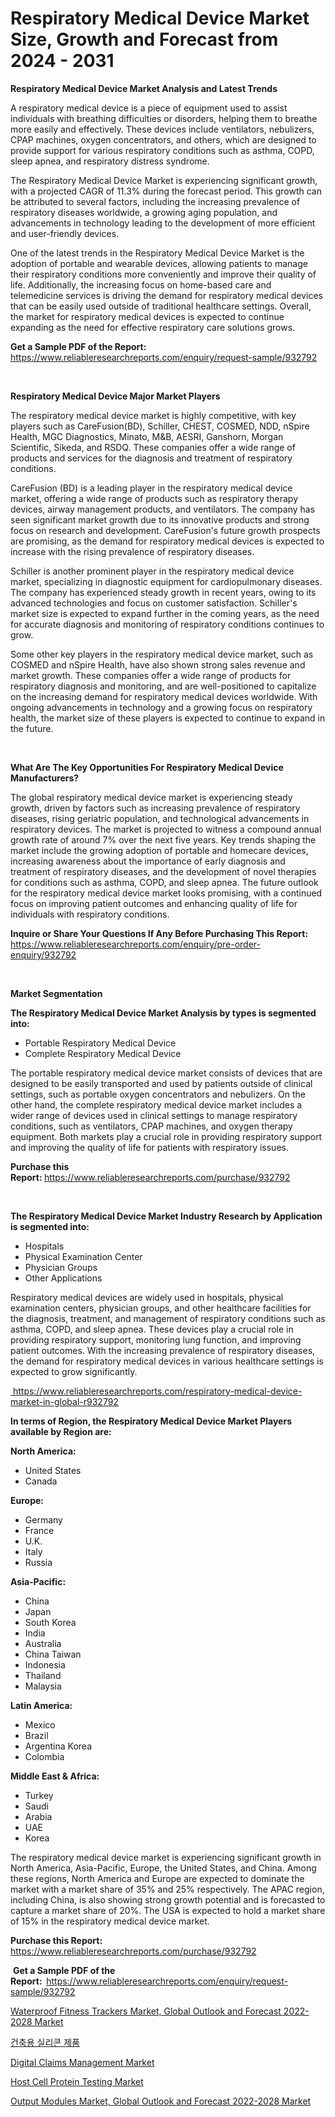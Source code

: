 <p><h1>Respiratory Medical Device Market Size, Growth and Forecast from 2024 - 2031</h1></p><p><strong>Respiratory Medical Device Market Analysis and Latest Trends</strong></p>
<p><p>A respiratory medical device is a piece of equipment used to assist individuals with breathing difficulties or disorders, helping them to breathe more easily and effectively. These devices include ventilators, nebulizers, CPAP machines, oxygen concentrators, and others, which are designed to provide support for various respiratory conditions such as asthma, COPD, sleep apnea, and respiratory distress syndrome.</p><p>The Respiratory Medical Device Market is experiencing significant growth, with a projected CAGR of 11.3% during the forecast period. This growth can be attributed to several factors, including the increasing prevalence of respiratory diseases worldwide, a growing aging population, and advancements in technology leading to the development of more efficient and user-friendly devices.</p><p>One of the latest trends in the Respiratory Medical Device Market is the adoption of portable and wearable devices, allowing patients to manage their respiratory conditions more conveniently and improve their quality of life. Additionally, the increasing focus on home-based care and telemedicine services is driving the demand for respiratory medical devices that can be easily used outside of traditional healthcare settings. Overall, the market for respiratory medical devices is expected to continue expanding as the need for effective respiratory care solutions grows.</p></p>
<p><strong>Get a Sample PDF of the Report:&nbsp;</strong> <a href="https://www.reliableresearchreports.com/enquiry/request-sample/932792">https://www.reliableresearchreports.com/enquiry/request-sample/932792</a></p>
<p>&nbsp;</p>
<p><strong>Respiratory Medical Device Major Market Players</strong></p>
<p><p>The respiratory medical device market is highly competitive, with key players such as CareFusion(BD), Schiller, CHEST, COSMED, NDD, nSpire Health, MGC Diagnostics, Minato, M&B, AESRI, Ganshorn, Morgan Scientific, Sikeda, and RSDQ. These companies offer a wide range of products and services for the diagnosis and treatment of respiratory conditions.</p><p>CareFusion (BD) is a leading player in the respiratory medical device market, offering a wide range of products such as respiratory therapy devices, airway management products, and ventilators. The company has seen significant market growth due to its innovative products and strong focus on research and development. CareFusion's future growth prospects are promising, as the demand for respiratory medical devices is expected to increase with the rising prevalence of respiratory diseases.</p><p>Schiller is another prominent player in the respiratory medical device market, specializing in diagnostic equipment for cardiopulmonary diseases. The company has experienced steady growth in recent years, owing to its advanced technologies and focus on customer satisfaction. Schiller's market size is expected to expand further in the coming years, as the need for accurate diagnosis and monitoring of respiratory conditions continues to grow.</p><p>Some other key players in the respiratory medical device market, such as COSMED and nSpire Health, have also shown strong sales revenue and market growth. These companies offer a wide range of products for respiratory diagnosis and monitoring, and are well-positioned to capitalize on the increasing demand for respiratory medical devices worldwide. With ongoing advancements in technology and a growing focus on respiratory health, the market size of these players is expected to continue to expand in the future.</p></p>
<p>&nbsp;</p>
<p><strong>What Are The Key Opportunities For Respiratory Medical Device Manufacturers?</strong></p>
<p><p>The global respiratory medical device market is experiencing steady growth, driven by factors such as increasing prevalence of respiratory diseases, rising geriatric population, and technological advancements in respiratory devices. The market is projected to witness a compound annual growth rate of around 7% over the next five years. Key trends shaping the market include the growing adoption of portable and homecare devices, increasing awareness about the importance of early diagnosis and treatment of respiratory diseases, and the development of novel therapies for conditions such as asthma, COPD, and sleep apnea. The future outlook for the respiratory medical device market looks promising, with a continued focus on improving patient outcomes and enhancing quality of life for individuals with respiratory conditions.</p></p>
<p><strong>Inquire or Share Your Questions If Any Before Purchasing This Report:</strong> <a href="https://www.reliableresearchreports.com/enquiry/pre-order-enquiry/932792">https://www.reliableresearchreports.com/enquiry/pre-order-enquiry/932792</a></p>
<p>&nbsp;</p>
<p><strong>Market Segmentation</strong></p>
<p><strong>The Respiratory Medical Device Market Analysis by types is segmented into:</strong></p>
<p><ul><li>Portable Respiratory Medical Device</li><li>Complete Respiratory Medical Device</li></ul></p>
<p><p>The portable respiratory medical device market consists of devices that are designed to be easily transported and used by patients outside of clinical settings, such as portable oxygen concentrators and nebulizers. On the other hand, the complete respiratory medical device market includes a wider range of devices used in clinical settings to manage respiratory conditions, such as ventilators, CPAP machines, and oxygen therapy equipment. Both markets play a crucial role in providing respiratory support and improving the quality of life for patients with respiratory issues.</p></p>
<p><strong>Purchase this Report:&nbsp;</strong><a href="https://www.reliableresearchreports.com/purchase/932792">https://www.reliableresearchreports.com/purchase/932792</a></p>
<p>&nbsp;</p>
<p><strong>The Respiratory Medical Device Market Industry Research by Application is segmented into:</strong></p>
<p><ul><li>Hospitals</li><li>Physical Examination Center</li><li>Physician Groups</li><li>Other Applications</li></ul></p>
<p><p>Respiratory medical devices are widely used in hospitals, physical examination centers, physician groups, and other healthcare facilities for the diagnosis, treatment, and management of respiratory conditions such as asthma, COPD, and sleep apnea. These devices play a crucial role in providing respiratory support, monitoring lung function, and improving patient outcomes. With the increasing prevalence of respiratory diseases, the demand for respiratory medical devices in various healthcare settings is expected to grow significantly.</p></p>
<p><a href="https://www.reliableresearchreports.com/respiratory-medical-device-market-in-global-r932792">&nbsp;https://www.reliableresearchreports.com/respiratory-medical-device-market-in-global-r932792</a></p>
<p><strong>In terms of Region, the Respiratory Medical Device Market Players available by Region are:</strong></p>
<p>
    <p> <strong> North America: </strong>
        <ul>
            <li>United States</li>
            <li>Canada</li>
        </ul>
        </p> 
    <p> <strong> Europe: </strong>
        <ul>
            <li>Germany</li>
            <li>France</li>
            <li>U.K.</li>
            <li>Italy</li>
            <li>Russia</li>
        </ul>
        </p> 
    <p> <strong> Asia-Pacific: </strong>
        <ul>
            <li>China</li>
            <li>Japan</li>
            <li>South Korea</li>
            <li>India</li>
            <li>Australia</li>
            <li>China Taiwan</li>
            <li>Indonesia</li>
            <li>Thailand</li>
            <li>Malaysia</li>
        </ul>
        </p> 
    <p> <strong> Latin America: </strong>
        <ul>
            <li>Mexico</li>
            <li>Brazil</li>
            <li>Argentina Korea</li>
            <li>Colombia</li>
        </ul>
        </p> 
    <p> <strong> Middle East & Africa: </strong>
        <ul>
            <li>Turkey</li>
            <li>Saudi</li>
            <li>Arabia</li>
            <li>UAE</li>
            <li>Korea</li>
        </ul>
    </p>
    </p>
<p><p>The respiratory medical device market is experiencing significant growth in North America, Asia-Pacific, Europe, the United States, and China. Among these regions, North America and Europe are expected to dominate the market with a market share of 35% and 25% respectively. The APAC region, including China, is also showing strong growth potential and is forecasted to capture a market share of 20%. The USA is expected to hold a market share of 15% in the respiratory medical device market.</p></p>
<p><strong>Purchase this Report: </strong><a href="https://www.reliableresearchreports.com/purchase/932792">https://www.reliableresearchreports.com/purchase/932792</a></p>
<p>&nbsp;<strong>Get a Sample PDF of the Report:&nbsp;&nbsp;</strong><a href="https://www.reliableresearchreports.com/enquiry/request-sample/932792">https://www.reliableresearchreports.com/enquiry/request-sample/932792</a></p>
<p><strong></strong></p>
<p><p><a href="https://issuu.com/reportprime-2/docs/waterproof-fitness-trackers-market-_56609e5766645b">Waterproof Fitness Trackers Market, Global Outlook and Forecast 2022-2028 Market</a></p><p><a href="https://github.com/mdmazharulnwr786/Market-Research-Report-List-2/blob/main/2349317108142.md">건축용 실리콘 제품</a></p><p><a href="https://medium.com/@bubursruntul3/digital-claims-management-market-global-market-share-and-ranking-overall-sales-and-demand-a9d9cbb44b09">Digital Claims Management Market</a></p><p><a href="https://medium.com/@bubursruntul3/host-cell-protein-testing-industry-forecast-market-shifts-and-strategic-imperatives-2024-2031-01367eba8036">Host Cell Protein Testing Market</a></p><p><a href="https://issuu.com/reportprime-2/docs/output-modules-market-global-outloo_d4a6c9b3cd33ea">Output Modules Market, Global Outlook and Forecast 2022-2028 Market</a></p></p>